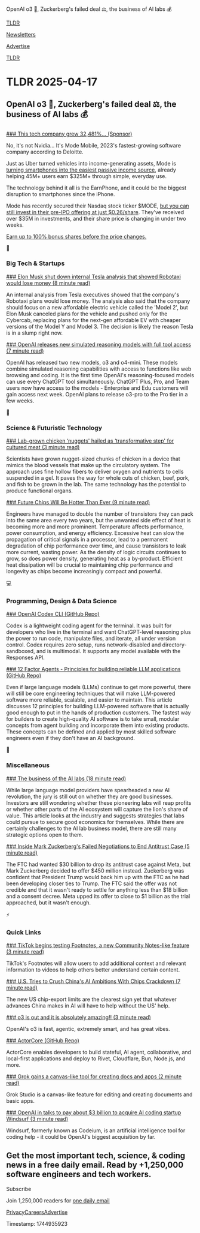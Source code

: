 OpenAI o3 🤖, Zuckerberg's failed deal ⚖️, the business of AI labs 💰

[TLDR](/)

[Newsletters](/newsletters)

[Advertise](https://advertise.tldr.tech/)

[TLDR](/)

# TLDR 2025-04-17

## OpenAI o3 🤖, Zuckerberg's failed deal ⚖️, the business of AI labs 💰

### 

[### This tech company grew 32,481%... (Sponsor)](https://invest.modemobile.com/?utm_source=dmrregahome&amp;utm_medium=Partner82-01-nvidia_growth&amp;utm_campaign=Newsletter_ID3650&amp;utm_content=nvidia_growth&amp;tnames=Partner82-01-nvidia_growth)

No, it's not Nvidia… It's Mode Mobile, 2023's fastest-growing software company according to Deloitte.

Just as Uber turned vehicles into income-generating assets, Mode is [turning smartphones into the easiest passive income source](https://invest.modemobile.com/?utm_source=dmrregahome&utm_medium=Partner82-01-nvidia_growth&utm_campaign=Newsletter_ID3650&utm_content=nvidia_growth&tnames=Partner82-01-nvidia_growth), already helping 45M+ users earn $325M+ through simple, everyday use.

The technology behind it all is the EarnPhone, and it could be the biggest disruption to smartphones since the iPhone.

Mode has recently secured their Nasdaq stock ticker $MODE, [but you can still invest in their pre-IPO offering at just $0.26/share](https://invest.modemobile.com/?utm_source=dmrregahome&utm_medium=Partner82-01-nvidia_growth&utm_campaign=Newsletter_ID3650&utm_content=nvidia_growth&tnames=Partner82-01-nvidia_growth). They've received over $35M in investments, and their share price is changing in under two weeks.

[Earn up to 100% bonus shares before the price changes.](https://invest.modemobile.com/?utm_source=dmrregahome&utm_medium=Partner82-01-nvidia_growth&utm_campaign=Newsletter_ID3650&utm_content=nvidia_growth&tnames=Partner82-01-nvidia_growth)

📱

### Big Tech & Startups

[### Elon Musk shut down internal Tesla analysis that showed Robotaxi would lose money (8 minute read)](https://electrek.co/2025/04/16/elon-musk-shut-down-internal-tesla-analysis-that-showed-robotaxi-would-lose-money/?utm_source=tldrnewsletter)

An internal analysis from Tesla executives showed that the company's Robotaxi plans would lose money. The analysis also said that the company should focus on a new affordable electric vehicle called the 'Model 2', but Elon Musk canceled plans for the vehicle and pushed only for the Cybercab, replacing plans for the next-gen affordable EV with cheaper versions of the Model Y and Model 3. The decision is likely the reason Tesla is in a slump right now.

[### OpenAI releases new simulated reasoning models with full tool access (7 minute read)](https://arstechnica.com/ai/2025/04/openai-releases-new-simulated-reasoning-models-with-full-tool-access/?utm_source=tldrnewsletter)

OpenAI has released two new models, o3 and o4-mini. These models combine simulated reasoning capabilities with access to functions like web browsing and coding. It is the first time OpenAI's reasoning-focused models can use every ChatGPT tool simultaneously. ChatGPT Plus, Pro, and Team users now have access to the models - Enterprise and Edu customers will gain access next week. OpenAI plans to release o3-pro to the Pro tier in a few weeks.

🚀

### Science & Futuristic Technology

[### Lab-grown chicken ‘nuggets' hailed as ‘transformative step' for cultured meat (3 minute read)](https://www.theguardian.com/environment/2025/apr/16/nugget-sized-chicken-chunks-grown-transformative-step-for-cultured-lab-grown-meat?utm_source=tldrnewsletter)

Scientists have grown nugget-sized chunks of chicken in a device that mimics the blood vessels that make up the circulatory system. The approach uses fine hollow fibers to deliver oxygen and nutrients to cells suspended in a gel. It paves the way for whole cuts of chicken, beef, pork, and fish to be grown in the lab. The same technology has the potential to produce functional organs.

[### Future Chips Will Be Hotter Than Ever (9 minute read)](https://spectrum.ieee.org/hot-chips?utm_source=tldrnewsletter)

Engineers have managed to double the number of transistors they can pack into the same area every two years, but the unwanted side effect of heat is becoming more and more prominent. Temperature affects performance, power consumption, and energy efficiency. Excessive heat can slow the propagation of critical signals in a processor, lead to a permanent degradation of chip performance over time, and cause transistors to leak more current, wasting power. As the density of logic circuits continues to grow, so does power density, generating heat as a by-product. Efficient heat dissipation will be crucial to maintaining chip performance and longevity as chips become increasingly compact and powerful.

💻

### Programming, Design & Data Science

[### OpenAI Codex CLI (GitHub Repo)](https://github.com/openai/codex?utm_source=tldrnewsletter)

Codex is a lightweight coding agent for the terminal. It was built for developers who live in the terminal and want ChatGPT-level reasoning plus the power to run code, manipulate files, and iterate, all under version control. Codex requires zero setup, runs network-disabled and directory-sandboxed, and is multimodal. It supports any model available with the Responses API.

[### 12 Factor Agents - Principles for building reliable LLM applications (GitHub Repo)](https://github.com/humanlayer/12-factor-agents?utm_source=tldrnewsletter)

Even if large language models (LLMs) continue to get more powerful, there will still be core engineering techniques that will make LLM-powered software more reliable, scalable, and easier to maintain. This article discusses 12 principles for building LLM-powered software that is actually good enough to put in the hands of production customers. The fastest way for builders to create high-quality AI software is to take small, modular concepts from agent building and incorporate them into existing products. These concepts can be defined and applied by most skilled software engineers even if they don't have an AI background.

🎁

### Miscellaneous

[### The business of the AI labs (18 minute read)](https://blog.omega-prime.co.uk/2025/04/11/ai-lab-business/?utm_source=tldrnewsletter)

While large language model providers have spearheaded a new AI revolution, the jury is still out on whether they are good businesses. Investors are still wondering whether these pioneering labs will reap profits or whether other parts of the AI ecosystem will capture the lion's share of value. This article looks at the industry and suggests strategies that labs could pursue to secure good economics for themselves. While there are certainly challenges to the AI lab business model, there are still many strategic options open to them.

[### Inside Mark Zuckerberg's Failed Negotiations to End Antitrust Case (5 minute read)](https://www.wsj.com/us-news/law/mark-zuckerberg-meta-antitrust-ftc-negotiations-a53b3382?mod=tech_trendingnow_article_pos1&utm_source=tldrnewsletter)

The FTC had wanted $30 billion to drop its antitrust case against Meta, but Mark Zuckerberg decided to offer $450 million instead. Zuckerberg was confident that President Trump would back him up with the FTC as he had been developing closer ties to Trump. The FTC said the offer was not credible and that it wasn't ready to settle for anything less than $18 billion and a consent decree. Meta upped its offer to close to $1 billion as the trial approached, but it wasn't enough.

⚡

### Quick Links

[### TikTok begins testing Footnotes, a new Community Notes-like feature (3 minute read)](https://techcrunch.com/2025/04/16/tiktok-begins-testing-footnotes-a-new-community-notes-like-feature/?utm_source=tldrnewsletter)

TikTok's Footnotes will allow users to add additional context and relevant information to videos to help others better understand certain content.

[### U.S. Tries to Crush China's AI Ambitions With Chips Crackdown (7 minute read)](https://www.wsj.com/economy/trade/trump-chip-exports-nvidia-h20-china-amd-d2c4c866?st=J9y87K&reflink=desktopwebshare_permalink&utm_source=tldrnewsletter)

The new US chip-export limits are the clearest sign yet that whatever advances China makes in AI will have to help without the US' help.

[### o3 is out and it is absolutely amazing!! (3 minute read)](https://threadreaderapp.com/thread/1912551847056785841.html?utm_source=tldrnewsletter)

OpenAI's o3 is fast, agentic, extremely smart, and has great vibes.

[### ActorCore (GitHub Repo)](https://github.com/rivet-gg/actor-core?utm_source=tldrnewsletter)

ActorCore enables developers to build stateful, AI agent, collaborative, and local-first applications and deploy to Rivet, Cloudflare, Bun, Node.js, and more.

[### Grok gains a canvas-like tool for creating docs and apps (2 minute read)](https://techcrunch.com/2025/04/15/grok-gains-a-canvas-like-tool-for-creating-docs-and-apps/?utm_source=tldrnewsletter)

Grok Studio is a canvas-like feature for editing and creating documents and basic apps.

[### OpenAI in talks to pay about $3 billion to acquire AI coding startup Windsurf (3 minute read)](https://www.cnbc.com/2025/04/16/openai-in-talks-to-pay-about-3-billion-to-acquire-startup-windsurf.html?utm_source=tldrnewsletter)

Windsurf, formerly known as Codeium, is an artificial intelligence tool for coding help - it could be OpenAI's biggest acquisition by far.

## Get the most important tech, science, & coding news in a free daily email. Read by +1,250,000 software engineers and tech workers.

Subscribe

Join 1,250,000 readers for [one daily email](/api/latest/tech)

[Privacy](/privacy)[Careers](https://jobs.ashbyhq.com/tldr.tech)[Advertise](/tech/advertise)

Timestamp: 1744935923